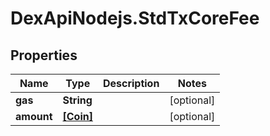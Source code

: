 # DexApiNodejs.StdTxCoreFee

## Properties

Name | Type | Description | Notes
------------ | ------------- | ------------- | -------------
**gas** | **String** |  | [optional] 
**amount** | [**[Coin]**](Coin.md) |  | [optional] 


